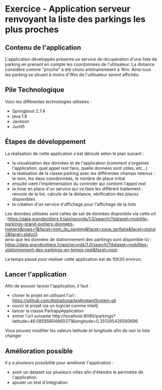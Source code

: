 # Exercice - Application serveur renvoyant la liste des parkings les plus proches

## Contenu de l'application  

L'application développée présente un service de récupération d'une liste de parking en prenant en compte les coordonnées de l'utilisateur. La distance considéré comme "proche" à été choisi arbitrairemeent à 1Km. Ainsi tous les parking se situant à moins d'1Km de l'utilisateur seront affichés.

## Pile Technologique

Voici les différentes technologies utilisées :

- Springboot 2.7.4
- java 1.8
- Jackson
- Junit5

## Étapes de développement

La réalisation de cette application s'est déroulé selon le plan suivant :

- la visualisation des données et de l'application (comment s'organise l'application, quel appel rest faire, quelle données sont utiles, etc...)
- la réalisation de la classe parking avec les différentes champs retenus : le nom, les deux coordonnées, le nombre de place initial
- ensuite vient l'implémentation du controler qui contient l'appel rest
- la mise en place d'un service qui va faire les différent traitement : renvoie de la list, calcule de la distance, vérification des places disponibles
- la création d'un service d'affichage pour l'affichage de la liste

Les données utilisées sont celles de set de données disponible via cette url : https://data.grandpoitiers.fr/api/records/1.0/search/?dataset=mobilite-parkings-grand-poitiers-donnees-metiers&rows=1&facet=nom_du_parking&facet=zone_tarifaire&facet=statut2&facet=statut3  
ainsi que les données de stationnement des parkings sont disponible ici : https://data.grandpoitiers.fr/api/records/1.0/search/?dataset=mobilites-stationnement-des-parkings-en-temps-reel&facet=nom

Le temps passé pour réaliser cette application est de 10h30 environ.

## Lancer l'application

Afin de pouvoir lancer l'application, il faut :

- cloner le projet en utilisant l'url : https://github.com/Alphailosia/testInstantSystem.git
- ouvrir le projet via un logiciel comme intelIj
- lancer la classe ParkappApplication
- entrer l'url suivante http://localhost:8080/parkings?latitude=46.58595804860371&longitude=0.351295426580696

Vous pouvez modifier les valeurs latitude et longitude afin de voir la liste changer

## Amélioration possible

Il y a plusieurs possibilité pour améliorer l'application :

- avoir un dataset sur plusieurs villes afin d'étendre le périmètre de l'application
- ajouter un test d'intégration
